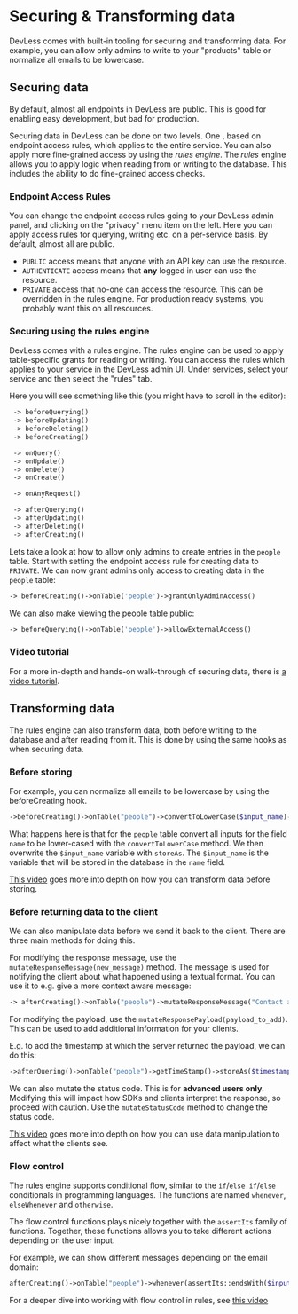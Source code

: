 # Securing & Transforming data

DevLess comes with built-in tooling for securing and transforming data. For example, you can allow only admins to write to your "products" table or normalize all emails to be lowercase.

## Securing data

By default, almost all endpoints in DevLess are public. This is good for enabling easy development, but bad for production.

Securing data in DevLess can be done on two levels. One , based on endpoint access rules, which applies to the entire service. You can also apply more fine-grained access by using the _rules engine_. The _rules_ engine allows you to apply logic when reading from or writing to the database. This includes the ability to do fine-grained access checks.

### Endpoint Access Rules

You can change the endpoint access rules going to your DevLess admin panel, and clicking on the "privacy" menu item on the left. Here you can apply access rules for querying, writing etc. on a per-service basis. By default, almost all are public.

* `PUBLIC` access means that anyone with an API key can use the resource. 
* `AUTHENTICATE` access means that **any** logged in user can use the resource. 
* `PRIVATE` access that no-one can access the resource. This can be overridden in the rules engine. For production ready systems, you probably want this on all resources.

### Securing using the rules engine

DevLess comes with a rules engine. The rules engine can be used to apply table-specific grants for reading or writing. You can access the rules which applies to your service in the DevLess admin UI. Under services, select your service and then select the "rules" tab.

Here you will see something like this \(you might have to scroll in the editor\):

```php
 -> beforeQuerying()
 -> beforeUpdating()
 -> beforeDeleting()
 -> beforeCreating()

 -> onQuery()
 -> onUpdate()
 -> onDelete()
 -> onCreate()

 -> onAnyRequest()

 -> afterQuerying()
 -> afterUpdating()
 -> afterDeleting()
 -> afterCreating()
```

Lets take a look at how to allow only admins to create entries in the `people` table. Start with setting the endpoint access rule for creating data to `PRIVATE`. We can now grant admins only access to creating data in the `people` table:

```php
-> beforeCreating()->onTable('people')->grantOnlyAdminAccess()
```

We can also make viewing the people table public:

```php
-> beforeQuerying()->onTable('people')->allowExternalAccess()
```

### Video tutorial

For a more in-depth and hands-on walk-through of securing data, there is [a video tutorial](https://www.youtube.com/watch?v=SOlXNSPFmOg).

## Transforming data

The rules engine can also transform data, both before writing to the database and after reading from it. This is done by using the same hooks as when securing data.

### Before storing

For example, you can normalize all emails to be lowercase by using the beforeCreating hook.

```php
->beforeCreating()->onTable("people")->convertToLowerCase($input_name)->storeAs($input_name)`
```

What happens here is that for the `people` table convert all inputs for the field `name` to be lower-cased with the `convertToLowerCase` method. We then overwrite the `$input_name` variable with `storeAs`. The `$input_name` is the variable that will be stored in the database in the `name` field.

[This video](https://www.youtube.com/watch?v=z6CXQhcQz6I) goes more into depth on how you can transform data before storing.

### Before returning data to the client

We can also manipulate data before we send it back to the client. There are three main methods for doing this.

For modifying the response message, use the `mutateResponseMessage(new_message)` method.  The message is used for notifying the client about what happened using  a textual format. You can use it to e.g. give a more context aware message:

```php
-> afterCreating()->onTable("people")->mutateResponseMessage("Contact added")`
```

For modifying the payload, use the `mutateResponsePayload(payload_to_add)`. This can be used to add additional information for your clients.

E.g. to add the timestamp at which the server returned the payload, we can do this:

```php
->afterQuering()->onTable("people")->getTimeStamp()->storeAs($timestamp)->mutateResponsePayload(["timestamp"=>$timestamp])
```

We can also mutate the status code. This is for **advanced users only**. Modifying this will impact how SDKs and clients interpret the response, so proceed with caution. Use the `mutateStatusCode` method to change the status code.

[This video](https://youtu.be/a2ScbtehNeE) goes more into depth on how you can use data manipulation to affect what the clients see.

### Flow control

The rules engine supports conditional flow, similar to the `if`/`else if`/`else` conditionals in programming languages. The functions are named `whenever`, `elseWhenever` and `otherwise`.

The flow control functions plays nicely together with the `assertIts` family of functions. Together, these functions allows you to take different actions depending on the user input.

For example, we can show different messages depending on the email domain:

```php
afterCreating()->onTable("people")->whenever(assertIts::endsWith($input_email, "gmail.com"))->mutateResponseMessage("Welcome gmail user")
```

For a deeper dive into working with flow control in rules, see [this video](https://www.youtube.com/?v=Mwurl21niSw)

